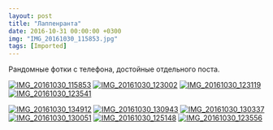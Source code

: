 ```yaml
---
layout: post
title: "Лаппенранта"
date: 2016-10-31 00:00:00 +0300
img: "IMG_20161030_115853.jpg"
tags: [Imported]
---
```


Рандомные фотки с телефона, достойные отдельного поста.

[![IMG_20161030_115853](/blog/assets/img/IMG_20161030_115853.jpg)](/blog/assets/img/IMG_20161030_115853.jpg) [![IMG_20161030_123002](/blog/assets/img/IMG_20161030_123002.jpg)](/blog/assets/img/IMG_20161030_123002.jpg) [![IMG_20161030_123119](/blog/assets/img/IMG_20161030_123119.jpg)](/blog/assets/img/IMG_20161030_123119.jpg) [![IMG_20161030_123541](/blog/assets/img/IMG_20161030_123541.jpg)](/blog/assets/img/IMG_20161030_123541.jpg)

[![IMG_20161030_134912](/blog/assets/img/IMG_20161030_134912.jpg)](/blog/assets/img/IMG_20161030_134912.jpg) [![IMG_20161030_130943](/blog/assets/img/IMG_20161030_130943.jpg)](/blog/assets/img/IMG_20161030_130943.jpg) [![IMG_20161030_130337](/blog/assets/img/IMG_20161030_130337.jpg)](/blog/assets/img/IMG_20161030_130337.jpg) [![IMG_20161030_130051](/blog/assets/img/IMG_20161030_130051.jpg)](/blog/assets/img/IMG_20161030_130051.jpg) [![IMG_20161030_125148](/blog/assets/img/IMG_20161030_125148.jpg)](/blog/assets/img/IMG_20161030_125148.jpg) [![IMG_20161030_123556](/blog/assets/img/IMG_20161030_123556.jpg)](/blog/assets/img/IMG_20161030_123556.jpg)